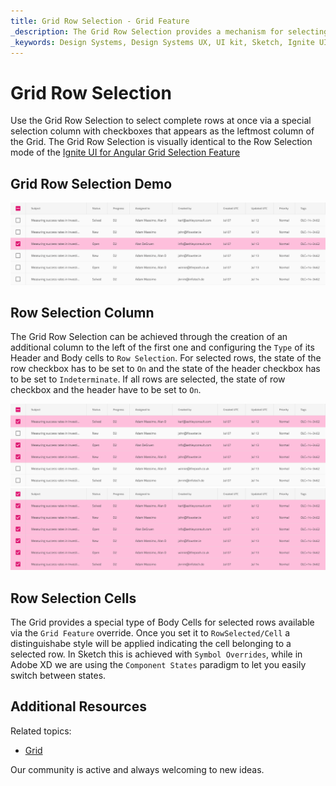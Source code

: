 ```yaml
---
title: Grid Row Selection - Grid Feature
_description: The Grid Row Selection provides a mechanism for selecting a full record shown in the Grid.
_keywords: Design Systems, Design Systems UX, UI kit, Sketch, Ignite UI for Angular, Sketch to Angular, Sketch to Angular, Angular, Angular Design System, Export code from Sketch, Design Kits for Angular, Sketch HTML, Sketch to HTML, Sketch UI kits
---
```


# Grid Row Selection

Use the Grid Row Selection to select complete rows at once via a special selection column with checkboxes that appears as the leftmost column of the Grid. The Grid Row Selection is visually identical to the Row Selection mode of the [Ignite UI for Angular Grid Selection Feature](https://www.infragistics.com/products/ignite-ui-angular/angular/components/grid/selection.html#grid-row-selection)

## Grid Row Selection Demo

<img class="responsive-img" src="../images/grid_row_selection_demo.png" srcset="../images/grid_row_selection_demo@2x.png 2x" />

## Row Selection Column

The Grid Row Selection can be achieved through the creation of an additional column to the left of the first one and configuring the `Type` of its Header and Body cells to `Row Selection`. For selected rows, the state of the row checkbox has to be set to `On` and the state of the header checkbox has to be set to `Indeterminate`. If all rows are selected, the state of row checkbox and the header have to be set to `On`.

<img class="responsive-img" src="../images/grid_row_selection.png" srcset="../images/grid_row_selection@2x.png 2x" />
<img class="responsive-img" src="../images/grid_row_selection_all.png" srcset="../images/grid_row_selection_all@2x.png 2x" />

## Row Selection Cells

The Grid provides a special type of Body Cells for selected rows available via the `Grid Feature` override. Once you set it to `RowSelected/Cell` a distinguishabe style will be applied indicating the cell belonging to a selected row. In Sketch this is achieved with `Symbol Overrides`, while in Adobe XD we are using the `Component States` paradigm to let you easily switch between states.

## Additional Resources

Related topics:

- [Grid](grid.md)
  <div class="divider--half"></div>

Our community is active and always welcoming to new ideas.
